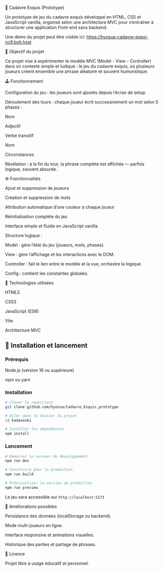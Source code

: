 🧩 Cadavre Exquis (Prototype)

Un prototype de jeu du cadavre exquis développé en HTML, CSS et JavaScript vanilla, organisé selon une architecture MVC pour s’entraîner à structurer une application front-end sans backend.

Une démo du projet peut être visible ici: https://hyosua-cadavre-exqui-nc9.bolt.host

🎯 Objectif du projet

Ce projet vise à expérimenter le modèle MVC (Model - View - Controller) dans un contexte simple et ludique : le jeu du cadavre exquis, où plusieurs joueurs créent ensemble une phrase aléatoire et souvent humoristique.

🕹️ Fonctionnement

Configuration du jeu : les joueurs sont ajoutés depuis l’écran de setup.

Déroulement des tours : chaque joueur écrit successivement un mot selon 5 phases :

Nom

Adjectif

Verbe transitif

Nom

Circonstances

Révélation : à la fin du tour, la phrase complète est affichée — parfois logique, souvent absurde.

⚙️ Fonctionnalités

Ajout et suppression de joueurs

Création et suppression de mots

Attribution automatique d’une couleur à chaque joueur

Réinitialisation complète du jeu

Interface simple et fluide en JavaScript vanilla

Structure logique :

Model : gère l’état du jeu (joueurs, mots, phases).

View : gère l’affichage et les interactions avec le DOM.

Controller : fait le lien entre le modèle et la vue, orchestre la logique.

Config : contient les constantes globales.

🧩 Technologies utilisées

HTML5

CSS3

JavaScript (ES6)

Vite

Architecture MVC

## 🚀 Installation et lancement

### Prérequis

Node.js (version 16 ou supérieure)

npm ou yarn

### Installation

```bash
# Cloner le repository
git clone github.com/hyosua/Cadavre_Exquis_prototype

# Aller dans le dossier du projet
cd kadavexki

# Installer les dépendances
npm install
```

### Lancement

```bash
# Démarrer le serveur de développement
npm run dev

# Construire pour la production
npm run build

# Prévisualiser la version de production
npm run preview
```

Le jeu sera accessible sur `http://localhost:5173`

🚧 Améliorations possibles

Persistance des données (localStorage ou backend).

Mode multi-joueurs en ligne.

Interface responsive et animations visuelles.

Historique des parties et partage de phrases.

📄 Licence

Projet libre à usage éducatif et personnel.
